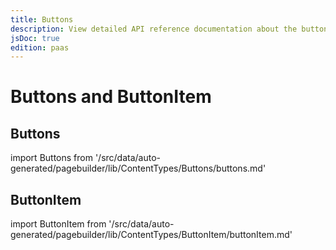 ```yaml
---
title: Buttons
description: View detailed API reference documentation about the buttons content type of the Page Builder component for PWA Studio storefront projects.
jsDoc: true
edition: paas
---
```


# Buttons and ButtonItem

## Buttons

<!--
The reference doc content is generated automatically from the source code.
To update this section, update the doc blocks in the source code
-->

import Buttons from '/src/data/auto-generated/pagebuilder/lib/ContentTypes/Buttons/buttons.md'

<Buttons />

## ButtonItem

<!--
The reference doc content is generated automatically from the source code.
To update this section, update the doc blocks in the source code
-->

import ButtonItem from '/src/data/auto-generated/pagebuilder/lib/ContentTypes/ButtonItem/buttonItem.md'

<ButtonItem />
